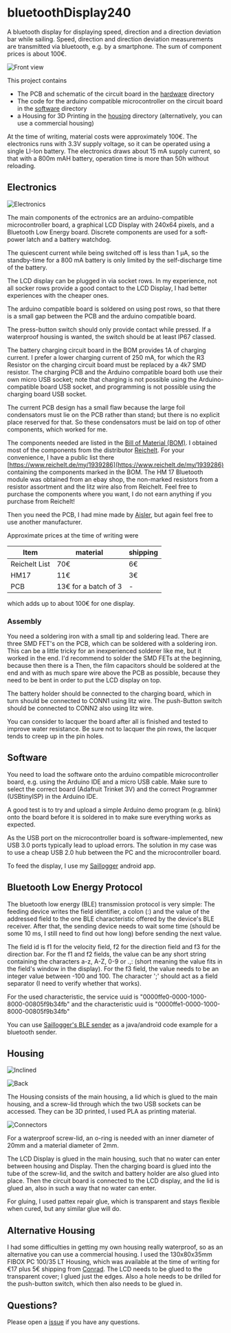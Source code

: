 # bluetoothDisplay240

A bluetooth display for displaying speed, direction and a direction deviation bar while sailing.
Speed, direction and direction deviation measurements are transmitted via bluetooth, 
e.g. by a smartphone. The sum of component prices is about 100€.

![Front view](images/front.jpg)

This project contains
- The PCB and schematic of the circuit board in the [hardware](hardware) directory
- The code for the arduino compatible microcontroller on the circuit board in the [software](software) directory
- a Housing for 3D Printing  in the [housing](housing) directory
  (alternatively, you can use a commercial housing)

At the time of writing, material costs were approximately 100€. 
The electronics runs with 3.3V supply voltage, so it can be operated using a single LI-Ion battery.
The electronics draws about 15 mA supply current, so that with a 800m mAH battery, 
operation time is more than 50h without reloading.

## Electronics

![Electronics](images/electronics.jpg)

The main components of the ectronics are an arduino-compatible microcontroller board,
a graphical LCD Display with 240x64 pixels, and a Bluetooth Low Energy board. 
Discrete components are used for a soft-power latch and a battery watchdog. 

The quiescent current while being switched off is less than 1 μA,
so the standby-time for a 800 mA battery is only limited by the self-discharge time
of the battery.

The LCD display can be plugged in via socket rows. 
In my experience, not all socker rows provide a good contact to the LCD Display,
I had better experiences with the cheaper ones.

The arduino compatible board is soldered on using post rows, so that there is a small gap 
between the PCB and the arduino compatible board.

The press-button switch should only provide contact while pressed.
If a waterproof housing is wanted, the switch should be at least IP67 classed.

The battery charging circuit board in the BOM provides 1A of charging current.
I prefer a lower charging current of 250 mA, for which the R3 Resistor 
on the charging circuit board must be replaced by a 4k7 SMD resistor.
The charging PCB and the Arduino compatible board both use their own micro USB socket;
note that charging is not possible using the Arduino-compatible board USB socket, 
and programming is not possible using the charging board USB socket.

The current PCB design has a small flaw because the large foil condensators must lie on the PCB
rather than stand; but there is no explicit place reserved for that. 
So these condensators must be laid on top of other components, which worked for me.

The components needed are listed in the [Bill of Material (BOM)](hardware/bom.md). 
I obtained most of the components from the distributor [Reichelt](https://www.reichelt.de).
For your convenience, I have a public list there 
[https://www.reichelt.de/my/1939286](https://www.reichelt.de/my/1939286) 
containing the components marked in the BOM.
The HM 17 Bluetooth module was obtained from an ebay shop,
the non-marked resistors from a resistor assortment and the litz wire also from Reichelt.
Feel free to purchase the components where you want,
I do not earn anything if you purchase from Reichelt!

Then you need the PCB, I had mine made by [Aisler](https://aisler.net/), but again feel free to use another manufacturer.

Approximate prices at the time of writing were

| **Item**      | **material** | **shipping** |
| ------------- | ------------ | ------------ |
| Reichelt List | 70€          | 6€           |
| HM17          | 11€          | 3€           |
| PCB           | 13€ for a batch of 3 | -    |

which adds up to about 100€ for one display.

### Assembly

You need a soldering iron with a small tip and soldering lead.
There are three SMD FET's on the PCB, which can be soldered with a soldering iron.
This can be a little tricky for an inexperienced solderer like me, but it worked in the end.
I'd recommend to solder the SMD FETs at the beginning, because then there is a 
Then, the film capacitors should be soldered at the end and with as much spare wire above the PCB as possible,
because they need to be bent in order to put the LCD display on top.

The battery holder should be connected to the charging board, 
which in turn should be connected to CONN1 using litz wire.
The push-Button switch should be connected to CONN2 also using litz wire.

You can consider to lacquer the board after all is finished and tested to improve water resistance. 
Be sure not to lacquer the pin rows, the lacquer tends to creep up in the pin holes.

## Software

You need to load the software onto the arduino compatible microcontroller board, e.g. using the Arduino IDE
and a micro USB cable. Make sure to select the correct board (Adafruit Trinket 3V) 
and the correct Programmer (USBtinyISP) in the Arduino IDE.

A good test is to try and upload a simple Arduino demo program (e.g. blink) onto the board 
before it is soldered in to make sure everything works as expected.

As the USB port on the microcontroller board is software-implemented,
new USB 3.0 ports typically lead to upload errors. 
The solution in my case was to use a cheap USB 2.0 hub between the PC and the microcontroller board.

To feed the display, I use my [Saillogger](https://github.com/thomasfox/saillogger) android app.

## Bluetooth Low Energy Protocol

The bluetooth low energy (BLE) transmission protocol is very simple: 
The feeding device writes the field identifier, a colon (:) and the value of the addressed field
to the one BLE characteristic offered by the device's BLE receiver. After that, the sending device needs to wait some time
(should be some 10 ms, I still need to find out how long) before sending the next value.

The field id is f1 for the velocity field, f2 for the direction field and f3 for the direction bar.
For the f1 and f2 fields, the value can be any short string containing the characters a-z, A-Z, 0-9 or .,:
(short meaning the value fits in the field's window in the display).
For the f3 field, the value needs to be an integer value between -100 and 100.
The character ';' should act as a field separator (I need to verify whether that works).

For the used characteristic, the service uuid is "0000ffe0-0000-1000-8000-00805f9b34fb"
and the characteristic uuid is "0000ffe1-0000-1000-8000-00805f9b34fb"

You can use  [Saillogger's BLE sender](https://github.com/thomasfox/saillogger/blob/master/app/src/main/java/com/github/thomasfox/saildata/sender/BleSender.java)
as a java/android code example for a bluetooth sender.

## Housing

![Inclined](images/inclined.jpg)

![Back](images/back.jpg)

The Housing consists of the main housing, a lid which is glued to the main housing, 
and a screw-lid through which the two USB sockets can be accessed. 
They can be 3D printed, I used PLA as printing material.

![Connectors](images/connectors.jpg)

For a waterproof screw-lid, an o-ring is needed with an inner diameter of 20mm 
and a material diameter of 2mm.

The LCD Display is glued in the main housing, such that no water can enter between housing and Display.
Then the charging board is glued into the tube of the screw-lid, and the switch and battery holder 
are also glued into place.
Then the circuit board is connected to the LCD display, and the lid is glued an, 
also in such a way that no water can enter.

For gluing, I used pattex repair glue, which is transparent and stays flexible when cured, but any similar glue will do.

## Alternative Housing

I had some difficulties in getting my own housing really waterproof, so as an alternative
you can use a commercial housing. I used the 130x80x35mm FIBOX PC 100/35 LT Housing, 
which was available at the time of writing for €17 plus 5€ shipping from [Conrad](https://www.conrad.de).
The LCD needs to be glued to the transparent cover; I glued just the edges. 
Also a hole needs to be drilled for the push-button switch, which then also needs to be glued in.

## Questions?

Please open a [issue](../../issues) if you have any questions.